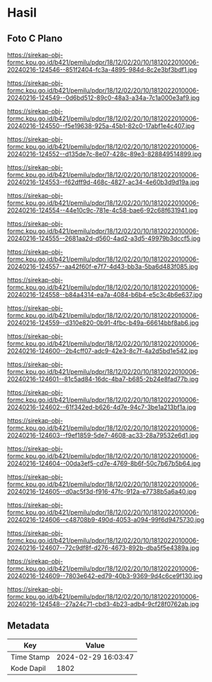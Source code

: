 # Hasil

## Foto C Plano

https://sirekap-obj-formc.kpu.go.id/b421/pemilu/pdpr/18/12/02/20/10/1812022010006-20240216-124546--851f2404-fc3a-4895-984d-8c2e3bf3bdf1.jpg

https://sirekap-obj-formc.kpu.go.id/b421/pemilu/pdpr/18/12/02/20/10/1812022010006-20240216-124549--0d6bd512-89c0-48a3-a34a-7c1a000e3af9.jpg

https://sirekap-obj-formc.kpu.go.id/b421/pemilu/pdpr/18/12/02/20/10/1812022010006-20240216-124550--f5e19638-925a-45b1-82c0-17abf1e4c407.jpg

https://sirekap-obj-formc.kpu.go.id/b421/pemilu/pdpr/18/12/02/20/10/1812022010006-20240216-124552--d135de7c-8e07-428c-89e3-828849514899.jpg

https://sirekap-obj-formc.kpu.go.id/b421/pemilu/pdpr/18/12/02/20/10/1812022010006-20240216-124553--f62dff9d-468c-4827-ac34-4e60b3d9d19a.jpg

https://sirekap-obj-formc.kpu.go.id/b421/pemilu/pdpr/18/12/02/20/10/1812022010006-20240216-124554--44e10c9c-781e-4c58-bae6-92c68f631941.jpg

https://sirekap-obj-formc.kpu.go.id/b421/pemilu/pdpr/18/12/02/20/10/1812022010006-20240216-124555--2681aa2d-d560-4ad2-a3d5-49979b3dccf5.jpg

https://sirekap-obj-formc.kpu.go.id/b421/pemilu/pdpr/18/12/02/20/10/1812022010006-20240216-124557--aa42f60f-e7f7-4d43-bb3a-5ba6d483f085.jpg

https://sirekap-obj-formc.kpu.go.id/b421/pemilu/pdpr/18/12/02/20/10/1812022010006-20240216-124558--b84a4314-ea7a-4084-b6b4-e5c3c4b6e637.jpg

https://sirekap-obj-formc.kpu.go.id/b421/pemilu/pdpr/18/12/02/20/10/1812022010006-20240216-124559--d310e820-0b91-4fbc-b49a-66614bbf8ab6.jpg

https://sirekap-obj-formc.kpu.go.id/b421/pemilu/pdpr/18/12/02/20/10/1812022010006-20240216-124600--2b4cff07-adc9-42e3-8c7f-4a2d5bd1e542.jpg

https://sirekap-obj-formc.kpu.go.id/b421/pemilu/pdpr/18/12/02/20/10/1812022010006-20240216-124601--81c5ad84-16dc-4ba7-b685-2b24e8fad77b.jpg

https://sirekap-obj-formc.kpu.go.id/b421/pemilu/pdpr/18/12/02/20/10/1812022010006-20240216-124602--61f342ed-b626-4d7e-94c7-3be1a213bf1a.jpg

https://sirekap-obj-formc.kpu.go.id/b421/pemilu/pdpr/18/12/02/20/10/1812022010006-20240216-124603--f9ef1859-5de7-4608-ac33-28a79532e6d1.jpg

https://sirekap-obj-formc.kpu.go.id/b421/pemilu/pdpr/18/12/02/20/10/1812022010006-20240216-124604--00da3ef5-cd7e-4769-8b6f-50c7b67b5b64.jpg

https://sirekap-obj-formc.kpu.go.id/b421/pemilu/pdpr/18/12/02/20/10/1812022010006-20240216-124605--d0ac5f3d-f916-47fc-912a-e7738b5a6a40.jpg

https://sirekap-obj-formc.kpu.go.id/b421/pemilu/pdpr/18/12/02/20/10/1812022010006-20240216-124606--c48708b9-490d-4053-a094-99f6d9475730.jpg

https://sirekap-obj-formc.kpu.go.id/b421/pemilu/pdpr/18/12/02/20/10/1812022010006-20240216-124607--72c9df8f-d276-4673-892b-dba5f5e4389a.jpg

https://sirekap-obj-formc.kpu.go.id/b421/pemilu/pdpr/18/12/02/20/10/1812022010006-20240216-124609--7803e642-ed79-40b3-9369-9d4c6ce9f130.jpg

https://sirekap-obj-formc.kpu.go.id/b421/pemilu/pdpr/18/12/02/20/10/1812022010006-20240216-124548--27a24c71-cbd3-4b23-adb4-9cf28f0762ab.jpg


## Metadata

| Key        | Value               |
| ---------- | ------------------- |
| Time Stamp | 2024-02-29 16:03:47 |
| Kode Dapil | 1802                |



